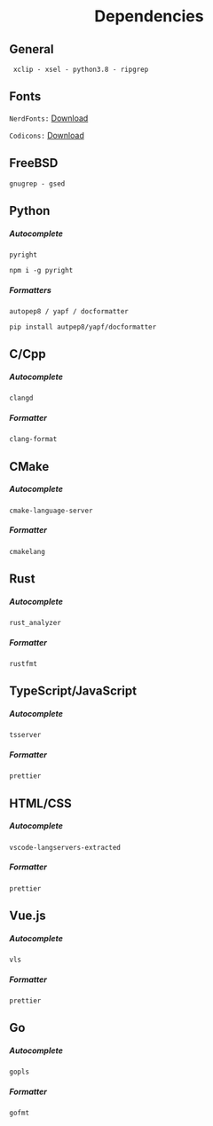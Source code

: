 <h1 align="center">Dependencies</h1>

## General
```
 xclip - xsel - python3.8 - ripgrep
```
## Fonts
`NerdFonts:` <a href="https://www.nerdfonts.com/font-downloads">Download</a>

`Codicons:` <a href="https://github.com/microsoft/vscode-codicons/raw/main/dist/codicon.ttf">Download</a>

## FreeBSD
```
gnugrep - gsed
```
## Python
##### Autocomplete
```
pyright
```
`npm i -g pyright`
##### Formatters
```
autopep8 / yapf / docformatter
```
`pip install autpep8/yapf/docformatter` 
## C/Cpp
##### Autocomplete
```
clangd
```
##### Formatter
```
clang-format
```
## CMake
##### Autocomplete
```
cmake-language-server
```
##### Formatter
```
cmakelang
```

## Rust
##### Autocomplete
```
rust_analyzer
```
##### Formatter
```
rustfmt
```
## TypeScript/JavaScript
##### Autocomplete
```
tsserver
```
##### Formatter
```
prettier
```
## HTML/CSS
##### Autocomplete
```
vscode-langservers-extracted
```
##### Formatter
```
prettier
```
## Vue.js
##### Autocomplete
```
vls
```
##### Formatter
```
prettier
```
## Go
##### Autocomplete
```
gopls
```
##### Formatter
```
gofmt
